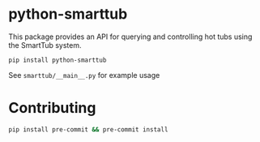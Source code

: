 # python-smarttub

This package provides an API for querying and controlling hot tubs using the SmartTub system.

```
pip install python-smarttub
```

See `smarttub/__main__.py` for example usage


# Contributing
```bash
pip install pre-commit && pre-commit install
```
